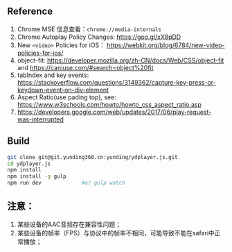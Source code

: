 ## Reference

1. Chrome MSE 信息查看：```chrome://media-internals```
2. Chrome Autoplay Policy Changes: https://goo.gl/xX8pDD
3. New ```<video>``` Policies for iOS： https://webkit.org/blog/6784/new-video-policies-for-ios/
4. object-fit: https://developer.mozilla.org/zh-CN/docs/Web/CSS/object-fit and https://caniuse.com/#search=object%20fit
5. tabIndex and key events: https://stackoverflow.com/questions/3149362/capture-key-press-or-keydown-event-on-div-element
6. Aspect Ratio(use pading top), see: https://www.w3schools.com/howto/howto_css_aspect_ratio.asp
7. https://developers.google.com/web/updates/2017/06/play-request-was-interrupted

## Build

```bash
git clone git@git.yunding360.cn:yunding/ydplayer.js.git
cd ydplayer.js
npm install
npm install -g gulp
npm run dev             #or gulp watch
```

## 注意：

1. 某些设备的AAC音频存在兼容性问题；
2. 某些设备的帧率（FPS）与协议中的帧率不相同，可能导致不能在safari中正常播放；